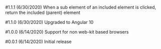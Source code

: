 #1.1.1 (6/30/2020)
When a sub element of an included element is clicked, return the included (parent) element

#1.1.0 (6/30/2020)
Upgraded to Angular 10

#1.0.0 (6/14/2020)
Support for non web-kit based browsers

#0.0.1 (6/14/2020)
Initial release